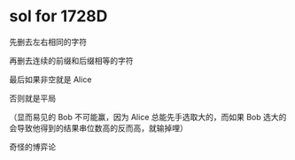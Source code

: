# sol for 1728D 

先删去左右相同的字符

再删去连续的前缀和后缀相等的字符

最后如果非空就是 Alice

否则就是平局

（显而易见的 Bob 不可能赢，因为 Alice 总能先手选取大的，而如果 Bob 选大的会导致他得到的结果串位数高的反而高，就输掉哩）

奇怪的博弈论
